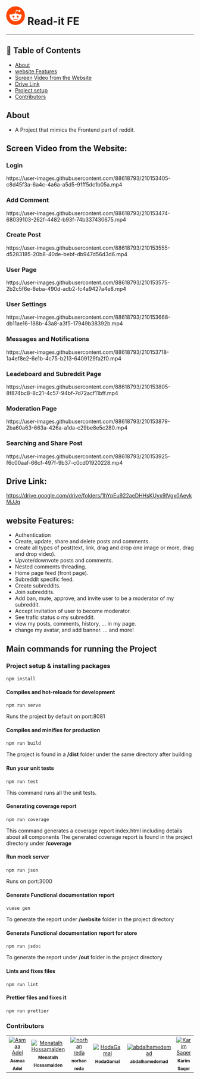 # <div><img src="reddit.png" width="50" draggable="false" > Read-it FE</div>

---

## 📝 Table of Contents

- [About <a name = "about"></a>](#about-)
- [website Features <a name = "website-features"></a>](#website-features-)
- [Screen Video from the Website <a name = "screen-video"></a>](#screen-video-from-the-website-)
- [Drive Link <a name = "drive-link"></a>](#drive-link-)
- [Project setup <a name = "Project-setup"></a>](#project-setup-)
- [Contributors <a name = "Contributors"></a>](#contributors-)

## About <a name = "about"></a>

- A Project that mimics the Frontend part of reddit.

## Screen Video from the Website: <a name = "screen-video"></a>

<h3 align='left'>Login</h3>
https://user-images.githubusercontent.com/88618793/210153405-c8d45f3a-6a4c-4a6a-a5d5-91ff5dc1b05a.mp4


<h3 align='left'>Add Comment</h3>
https://user-images.githubusercontent.com/88618793/210153474-68039103-262f-4482-b93f-74b337430675.mp4

<h3 align='left'>Create Post</h3>
https://user-images.githubusercontent.com/88618793/210153555-d5283185-20b8-40de-bebf-db947d56d3d6.mp4

<h3 align='left'>User Page</h3>
https://user-images.githubusercontent.com/88618793/210153575-2b2c5f6e-8eba-490d-adb2-fc4a9427a4e8.mp4

<h3 align='left'>User Settings</h3>
https://user-images.githubusercontent.com/88618793/210153668-db11ae16-188b-43a8-a3f5-17949b38392b.mp4

<h3 align='left'>Messages and Notifications</h3>
https://user-images.githubusercontent.com/88618793/210153718-1a4ef8e2-6e1b-4c75-b213-6409129fa2f0.mp4

<h3 align='left'>Leadeboard and Subreddit Page</h3>
https://user-images.githubusercontent.com/88618793/210153805-8f874bc8-8c21-4c57-94bf-7d72acf11bff.mp4

<h3 align='left'>Moderation Page</h3>
https://user-images.githubusercontent.com/88618793/210153879-2ba60a63-663a-426a-a1da-c29be8e5c280.mp4

<h3 align='left'>Searching and Share Post</h3>
https://user-images.githubusercontent.com/88618793/210153925-f6c00aaf-66cf-497f-9b37-c0cd01920228.mp4


## Drive Link: <a name = "drive-link"></a>
https://drive.google.com/drive/folders/1hYpEu922aeDHHsKUyx9lVgx0AeykMJJg

## website Features: <a name = "website-features"></a>

- Authentication
- Create, update, share and delete posts and comments.
- create all types of post(text, link, drag and drop one image or more, drag and drop video).
- Upvote/downvote posts and comments.
- Nested comments threading.
- Home page feed (front page).
- Subreddit specific feed.
- Create subreddits.
- Join subreddits.
- Add ban, mute, approve, and invite user to be a moderator of my subreddit.
- Accept invitation of user to become moderator.
- See trafic status o my subreddit.
- view my posts, comments, history, ... in my page.
- change my avatar, and add banner.
... and more!


## Main commands for running the Project <a name = "Project-setup"></a>
### Project setup & installing packages

```
npm install
```

#### Compiles and hot-reloads for development

```
npm run serve
```

Runs the project by default on port:8081

#### Compiles and minifies for production

```
npm run build
```

The project is found in a **/dist** folder under the same directory after building

#### Run your unit tests

```
npm run test
```

This command runs all the unit tests.

#### Generating coverage report

```
npm run coverage
```

This command  generates a coverage report index.html including details about all components
The generated coverage report is found in the project directory under **/coverage**

#### Run mock server

```
npm run json
```

Runs on port:3000

#### Generate Functional documentation report

```
vuese gen
```

To generate the report under **/website** folder in the project directory

#### Generate Functional documentation report for store

```
npm run jsdoc
```

To generate the report under **/out** folder in the project directory

#### Lints and fixes files

```
npm run lint
```

#### Prettier files and fixes it

```
npm run prettier
```

### Contributors <a name = "Contributors"></a>

<table>
  <tr>
    <td align="center">
    <a href="https://github.com/asmaaadel0" target="_black">
    <img src="https://avatars.githubusercontent.com/u/88618793?s=400&u=886a14dc5ef5c205a8e51942efe9665ed8fd4717&v=4" width="150px;" alt="Asmaa Adel"/>
    <br />
    <sub><b>Asmaa Adel</b></sub></a>
    </td>
    <td align="center">
    <a href="https://github.com/MennaTalhHossamAlden" target="_black">
    <img src="https://avatars.githubusercontent.com/u/76497207?v=4" width="150px;" alt="Menatalh Hossamalden"/>
    <br />
    <sub><b>Menatalh Hossamalden</b></sub></a>
    </td>
    <td align="center">
    <a href="https://github.com/norhanreda" target="_black">
    <img src="https://avatars.githubusercontent.com/u/88630231?v=4" width="150px;" alt="norhan reda"/>
    <br />
    <sub><b>norhan reda</b></sub></a>
    </td>
    <td align="center">
    <a href="https://github.com/Hoda233" target="_black">
    <img src="https://avatars.githubusercontent.com/u/77369927?v=4" width="150px;" alt="HodaGamal"/>
    <br />
    <sub><b>HodaGamal</b></sub></a>
    </td>
    </td>
    <td align="center">
    <a href="https://github.com/abdalhamedemad" target="_black">
    <img src="https://avatars.githubusercontent.com/u/76442606?v=4" width="150px;" alt="abdalhamedemad"/>
    <br />
    <sub><b>abdalhamedemad</b></sub></a>
    </td>
    <td align="center">
    <a href="https://github.com/karimsaqer" target="_black">
    <img src="https://avatars.githubusercontent.com/u/92232949?v=4" width="150px;" alt="Karim Saqer"/>
    <br />
    <sub><b>Karim Saqer</b></sub></a>
    </td>
    
  </tr>
 </table>
